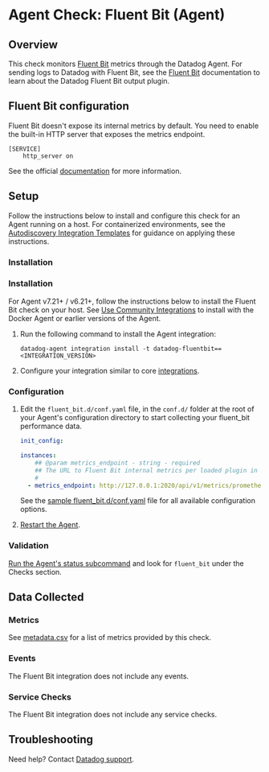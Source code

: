 # Agent Check: Fluent Bit (Agent)

## Overview

This check monitors [Fluent Bit][1] metrics through the Datadog Agent. For sending logs to Datadog with Fluent Bit, see the [Fluent Bit][11] documentation to learn about the Datadog Fluent Bit output plugin.

## Fluent Bit configuration
Fluent Bit doesn't expose its internal metrics by default. You need to enable the built-in HTTP server that exposes the metrics endpoint.
```
[SERVICE]
    http_server on
```
See the official [documentation][2] for more information.

## Setup

Follow the instructions below to install and configure this check for an Agent running on a host. For containerized environments, see the [Autodiscovery Integration Templates][4] for guidance on applying these instructions.

### Installation

### Installation

For Agent v7.21+ / v6.21+, follow the instructions below to install the Fluent Bit check on your host. See [Use Community Integrations][3] to install with the Docker Agent or earlier versions of the Agent.

1. Run the following command to install the Agent integration:

   ```shell
   datadog-agent integration install -t datadog-fluentbit==<INTEGRATION_VERSION>
   ```

2. Configure your integration similar to core [integrations][4].

### Configuration

1. Edit the `fluent_bit.d/conf.yaml` file, in the `conf.d/` folder at the root of your Agent's configuration directory to start collecting your fluent_bit performance data.
    ```yaml
    init_config:

    instances:
        ## @param metrics_endpoint - string - required
        ## The URL to Fluent Bit internal metrics per loaded plugin in Prometheus format.
        #
      - metrics_endpoint: http://127.0.0.1:2020/api/v1/metrics/prometheus
    ```
   See the [sample fluent_bit.d/conf.yaml][5] file for all available configuration options.

2. [Restart the Agent][6].

### Validation

[Run the Agent's status subcommand][7] and look for `fluent_bit` under the Checks section.

## Data Collected

### Metrics

See [metadata.csv][8] for a list of metrics provided by this check.

### Events

The Fluent Bit integration does not include any events.

### Service Checks

The Fluent Bit integration does not include any service checks.

## Troubleshooting

Need help? Contact [Datadog support][10].


[1]: https://fluentbit.io
[2]: https://docs.fluentbit.io/manual/administration/monitoring
[3]: https://app.datadoghq.com/account/settings#agent
[4]: https://docs.datadoghq.com/agent/kubernetes/integrations/
[5]: https://github.com/DataDog/integrations-extras/blob/master/fluent_bit/datadog_checks/fluent_bit/data/conf.yaml.example
[6]: https://docs.datadoghq.com/agent/guide/agent-commands/#start-stop-and-restart-the-agent
[7]: https://docs.datadoghq.com/agent/guide/agent-commands/#agent-status-and-information
[8]: https://github.com/DataDog/integrations-extras/blob/master/fluent_bit/metadata.csv
[9]: https://github.com/DataDog/integrations-extras/blob/master/fluent_bit/assets/service_checks.json
[10]: https://docs.datadoghq.com/help/
[11]: https://docs.datadoghq.com/integrations/fluentbit/
[12]: https://docs.datadoghq.com/developers/integrations/new_check_howto/#developer-toolkit
